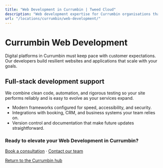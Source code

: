 ```yaml
---
title: "Web Development in Currumbin | Tweed Cloud"
description: "Web development expertise for Currumbin organisations that need dependable platforms."
url: "/locations/currumbin/web-development/"
---
```


# Currumbin Web Development

Digital platforms in Currumbin must keep pace with customer expectations. Our developers build resilient websites and applications that scale with your goals.

## Full-stack development support

We combine clean code, automation, and rigorous testing so your site performs reliably and is easy to evolve as your services expand.

- Modern frameworks configured for speed, accessibility, and security.
- Integrations with booking, CRM, and business systems your team relies on.
- Version control and documentation that make future updates straightforward.

### Ready to elevate your Web Development in Currumbin?

[Book a consultation](/consultation/) · [Contact our team](/contact/)

[Return to the Currumbin hub](/locations/currumbin/)
